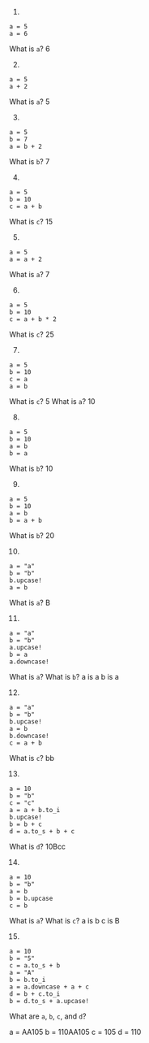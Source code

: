 1.
```
a = 5
a = 6
```
What is `a`?	6

2.
```
a = 5
a + 2
```
What is `a`?	5

3.
```
a = 5
b = 7
a = b + 2
```
What is `b`? 	7

4.
```
a = 5
b = 10
c = a + b
```
What is `c`? 	15

5.
```
a = 5
a = a + 2
```
What is `a`? 	7

6.
```
a = 5
b = 10
c = a + b * 2
```
What is `c`? 	25

7.
```
a = 5
b = 10
c = a
a = b
```
What is `c`? 	5
What is `a`? 	10

8.
```
a = 5
b = 10
a = b
b = a
```
What is `b`? 	10

9.
```
a = 5
b = 10
a = b
b = a + b
```
What is `b`? 20

10.
```
a = "a"
b = "b"
b.upcase!
a = b
```
What is `a`?	B

11.
```
a = "a"
b = "b"
a.upcase!
b = a
a.downcase!
```
What is `a`? What is `b`?
a is a
b is a

12.
```
a = "a"
b = "b"
b.upcase!
a = b
b.downcase!
c = a + b
```
What is `c`?
bb

13.
```
a = 10
b = "b"
c = "c"
a = a + b.to_i
b.upcase!
b = b + c
d = a.to_s + b + c
```
What is `d`?
10Bcc

14.
```
a = 10
b = "b"
a = b
b = b.upcase
c = b
```
What is `a`? What is `c`?
a is b
c is B

15.
```
a = 10
b = "5"
c = a.to_s + b
a = "A"
b = b.to_i
a = a.downcase + a + c
d = b + c.to_i
b = d.to_s + a.upcase!
```
What are `a`, `b`, `c`, and `d`?

a = AA105
b = 110AA105
c = 105
d = 110